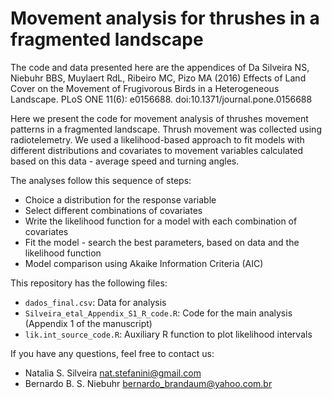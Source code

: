 # Movement analysis for thrushes in a fragmented landscape

The code and data presented here are the appendices of
Da Silveira NS, Niebuhr BBS, Muylaert RdL, Ribeiro MC, Pizo MA (2016) Effects of Land Cover on the Movement of Frugivorous Birds in a Heterogeneous Landscape. PLoS ONE 11(6): e0156688. doi:10.1371/journal.pone.0156688

Here we present the code for movement analysis of thrushes movement patterns in a fragmented landscape. Thrush movement was collected using radiotelemetry. We used a likelihood-based approach to fit models with different distributions and covariates to movement variables calculated based on this data - average speed and turning angles. 

The analyses follow this sequence of steps:
- Choice a distribution for the response variable
- Select different combinations of covariates
- Write the likelihood function for a model with each combination of covariates
- Fit the model - search the best parameters, based on data and the likelihood function
- Model comparison using Akaike Information Criteria (AIC)

This repository has the following files:
* `dados_final.csv`: Data for analysis
* `Silveira_etal_Appendix_S1_R_code.R`: Code for the main analysis (Appendix 1 of the manuscript)
* `lik.int_source_code.R`: Auxiliary R function to plot likelihood intervals

If you have any questions, feel free to contact us:
* Natalia S. Silveira <nat.stefanini@gmail.com>
* Bernardo B. S. Niebuhr <bernardo_brandaum@yahoo.com.br>
